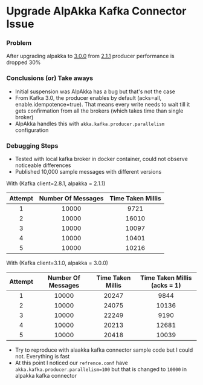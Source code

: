 # Upgrade AlpAkka Kafka Connector Issue

### Problem

  After upgrading alpakka to [3.0.0](https://github.com/akka/alpakka-kafka/releases/tag/v3.0.0) from 
  [2.1.1](https://github.com/akka/alpakka-kafka/releases/tag/v2.1.1) producer performance is dropped 30% 


### Conclusions (or) Take aways

- Initial suspension was AlpAkka has a bug but that's not the case
- From Kafka 3.0, the producer enables by default (acks=all, enable.idempotence=true). That means every write needs to 
  wait till it gets confirmation from all the brokers (which takes time than single broker)
- AlpAkka handles this with `akka.kafka.producer.parallelism` configuration

### Debugging Steps

- Tested with local kafka broker in docker container, could not observe noticeable differences
- Published 10,000 sample messages with different versions


With (Kafka client=2.8.1, alpakka = 2.1.1)

| Attempt | Number Of Messages | Time Taken Millis |
|:-------:|:------------------:|:-----------------:|
|    1    |       10000        |       9721        |
|    2    |       10000        |       16010       |
|    3    |       10000        |       10097       |
|    4    |       10000        |       10401       |
|    5    |       10000        |       10216       |

With (Kafka client=3.1.0, alpakka = 3.0.0)

| Attempt  | Number Of Messages | Time Taken Millis | Time Taken Millis (acks = 1) |
|:--------:|:------------------:|:-----------------:|:----------------------------:|
|    1     |       10000        |       20247       |             9844             |
|    2     |       10000        |       24075       |            10136             |
|    3     |       10000        |       22249       |             9190             |
|    4     |       10000        |       20213       |            12681             |
|    5     |       10000        |       20418       |            10039             |

- Try to reproduce with alaakka kafka connector sample code but I could not. Everything is fast 
- At this point I noticed our `refrence.conf` have `akka.kafka.producer.parallelism=100` but that is changed to `10000` in 
  alpakka kafka connector


